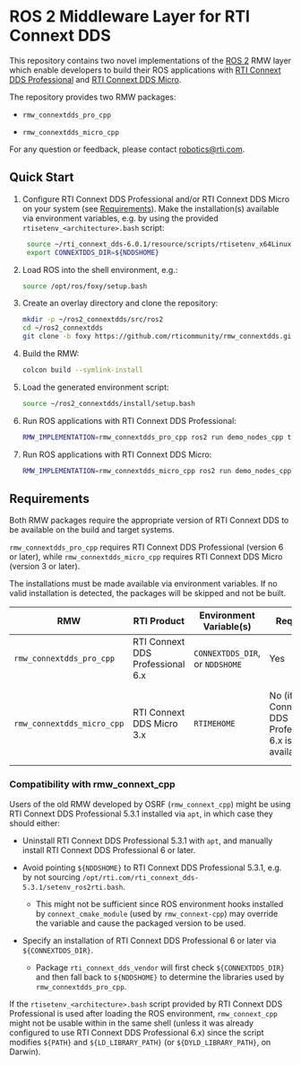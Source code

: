 # ROS 2 Middleware Layer for RTI Connext DDS

This repository contains two novel implementations of the [ROS 2](https://index.ros.org/doc/ros2/)
RMW layer which enable developers to build their ROS applications with [RTI Connext DDS Professional](https://www.rti.com/products/connext-dds-professional)
and [RTI Connext DDS Micro](https://www.rti.com/products/connext-dds-micro).

The repository provides two RMW packages:

- `rmw_connextdds_pro_cpp`

- `rmw_connextdds_micro_cpp`

For any question or feedback, please contact robotics@rti.com.

## Quick Start

1. Configure RTI Connext DDS Professional and/or RTI Connext DDS Micro on your
   system (see [Requirements](#requirements)). Make the installation(s)
   available via environment variables, e.g. by using the provided
   `rtisetenv_<architecture>.bash` script:

   ```sh
    source ~/rti_connext_dds-6.0.1/resource/scripts/rtisetenv_x64Linux4gcc7.3.0.bash
    export CONNEXTDDS_DIR=${NDDSHOME}
    ```

2. Load ROS into the shell environment, e.g.:

    ```sh
    source /opt/ros/foxy/setup.bash
    ```

3. Create an overlay directory and clone the repository:

    ```sh
    mkdir -p ~/ros2_connextdds/src/ros2
    cd ~/ros2_connextdds
    git clone -b foxy https://github.com/rticommunity/rmw_connextdds.git src/ros2/rmw_connextdds
    ```

4. Build the RMW:

    ```sh
    colcon build --symlink-install
    ```

5. Load the generated environment script:

    ```sh
    source ~/ros2_connextdds/install/setup.bash
    ```

6. Run ROS applications with RTI Connext DDS Professional:

    ```sh
    RMW_IMPLEMENTATION=rmw_connextdds_pro_cpp ros2 run demo_nodes_cpp talker
    ```

7. Run ROS applications with RTI Connext DDS Micro:

    ```sh
    RMW_IMPLEMENTATION=rmw_connextdds_micro_cpp ros2 run demo_nodes_cpp talker
    ```

## Requirements

Both RMW packages require the appropriate version of RTI Connext DDS to be
available on the build and target systems.

`rmw_connextdds_pro_cpp` requires RTI Connext DDS Professional (version 6 or later),
while `rmw_connextdds_micro_cpp` requires RTI Connext DDS Micro (version 3 or later).

The installations must be made available via environment variables. If no
valid installation is detected, the packages will be skipped and not be built.

|RMW|RTI Product|Environment Variable(s)|Required|Default|
|---|-----------|-----------------------|--------|-------|
|`rmw_connextdds_pro_cpp`|RTI Connext DDS Professional 6.x|`CONNEXTDDS_DIR`, or `NDDSHOME`|Yes|None|
|`rmw_connextdds_micro_cpp`|RTI Connext DDS Micro 3.x |`RTIMEHOME`|No (if RTI Connext DDS Professional 6.x is available)|Guessed from contents of RTI Connext DDS Professional installation.|

### Compatibility with rmw_connext_cpp

Users of the old RMW developed by OSRF (`rmw_connext_cpp`) might be using
RTI Connext DDS Professional 5.3.1 installed via `apt`, in which
case they should either:

- Uninstall RTI Connext DDS Professional 5.3.1 with `apt`, and manually install
  RTI Connext DDS Professional 6 or later.

- Avoid pointing `${NDDSHOME}` to RTI Connext DDS Professional 5.3.1,
  e.g. by not sourcing `/opt/rti.com/rti_connext_dds-5.3.1/setenv_ros2rti.bash`.

  - This might not be sufficient since ROS environment hooks installed by
    `connext_cmake_module` (used by `rmw_connext-cpp`) may override the
    variable and cause the packaged version to be used.

- Specify an installation of RTI Connext DDS Professional 6 or later via
  `${CONNEXTDDS_DIR}`.

  - Package `rti_connext_dds_vendor` will first check `${CONNEXTDDS_DIR}` and then
    fall back to `${NDDSHOME}` to determine the libraries used by `rmw_connextdds_pro_cpp`.

If the `rtisetenv_<architecture>.bash` script provided by RTI Connext DDS Professional
is used after loading the ROS environment, `rmw_connext_cpp` might not be usable
within in the same shell (unless it was already configured to use RTI Connext
DDS Professional 6.x) since the script modifies `${PATH}` and `${LD_LIBRARY_PATH}`
(or `${DYLD_LIBRARY_PATH}`, on Darwin).

